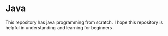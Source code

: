 # Java
This repository has java programming from scratch. I hope this repository is helpful in understanding and learning for beginners. 
